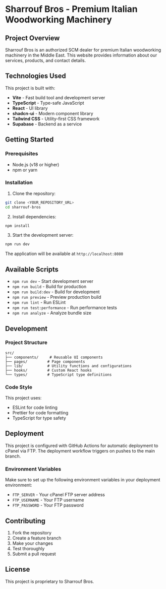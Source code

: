 # Sharrouf Bros - Premium Italian Woodworking Machinery

## Project Overview

Sharrouf Bros is an authorized SCM dealer for premium Italian woodworking machinery in the Middle East. This website provides information about our services, products, and contact details.

## Technologies Used

This project is built with:

- **Vite** - Fast build tool and development server
- **TypeScript** - Type-safe JavaScript
- **React** - UI library
- **shadcn-ui** - Modern component library
- **Tailwind CSS** - Utility-first CSS framework
- **Supabase** - Backend as a service

## Getting Started

### Prerequisites

- Node.js (v18 or higher)
- npm or yarn

### Installation

1. Clone the repository:
```bash
git clone <YOUR_REPOSITORY_URL>
cd sharrouf-bros
```

2. Install dependencies:
```bash
npm install
```

3. Start the development server:
```bash
npm run dev
```

The application will be available at `http://localhost:8080`

## Available Scripts

- `npm run dev` - Start development server
- `npm run build` - Build for production
- `npm run build:dev` - Build for development
- `npm run preview` - Preview production build
- `npm run lint` - Run ESLint
- `npm run test:performance` - Run performance tests
- `npm run analyze` - Analyze bundle size

## Development

### Project Structure

```
src/
├── components/     # Reusable UI components
├── pages/         # Page components
├── lib/           # Utility functions and configurations
├── hooks/         # Custom React hooks
└── types/         # TypeScript type definitions
```

### Code Style

This project uses:
- ESLint for code linting
- Prettier for code formatting
- TypeScript for type safety

## Deployment

This project is configured with GitHub Actions for automatic deployment to cPanel via FTP. The deployment workflow triggers on pushes to the main branch.

### Environment Variables

Make sure to set up the following environment variables in your deployment environment:
- `FTP_SERVER` - Your cPanel FTP server address
- `FTP_USERNAME` - Your FTP username  
- `FTP_PASSWORD` - Your FTP password

## Contributing

1. Fork the repository
2. Create a feature branch
3. Make your changes
4. Test thoroughly
5. Submit a pull request

## License

This project is proprietary to Sharrouf Bros.
